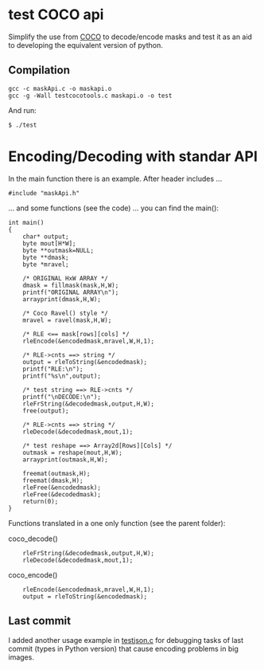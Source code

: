 # test COCO api
Simplify the use from [COCO](https://github.com/cocodataset/cocoapi) to decode/encode masks and test it as an aid to developing the equivalent version of python.

## Compilation
```
gcc -c maskApi.c -o maskapi.o 
gcc -g -Wall testcocotools.c maskapi.o -o test
```
And run:
```
$ ./test
```

# Encoding/Decoding with standar API
In the main function there is an example.
After header includes ...
```
#include "maskApi.h"
```
... and some functions (see the code) ... you can find the main():
```
int main()
{   
    char* output;
    byte mout[H*W];
    byte **outmask=NULL;  
    byte **dmask;
    byte *mravel;
    
    /* ORIGINAL HxW ARRAY */
    dmask = fillmask(mask,H,W);
    printf("ORIGINAL ARRAY\n");
    arrayprint(dmask,H,W);

    /* Coco Ravel() style */
    mravel = ravel(mask,H,W);

    /* RLE <== mask[rows][cols] */
    rleEncode(&encodedmask,mravel,W,H,1);    

    /* RLE->cnts ==> string */
    output = rleToString(&encodedmask);    
    printf("RLE:\n");    
    printf("%s\n",output);
          
    /* test string ==> RLE->cnts */
    printf("\nDECODE:\n");
    rleFrString(&decodedmask,output,H,W);
    free(output);

    /* RLE->cnts ==> string */
    rleDecode(&decodedmask,mout,1);    

    /* test reshape ==> Array2d[Rows][Cols] */
    outmask = reshape(mout,H,W);     
    arrayprint(outmask,H,W);

    freemat(outmask,H);    
    freemat(dmask,H);      
    rleFree(&encodedmask);
    rleFree(&decodedmask);
    return(0);
}
```
Functions translated in a one only function (see the parent folder):

coco_decode()
```
    rleFrString(&decodedmask,output,H,W);
    rleDecode(&decodedmask,mout,1);  
```
coco_encode()
```
    rleEncode(&encodedmask,mravel,W,H,1);    
    output = rleToString(&encodedmask);  
```

## Last commit

I added another usage example in [testjson.c](testjson.c) for debugging tasks of last commit (types in Python version) that cause encoding problems in big images.

